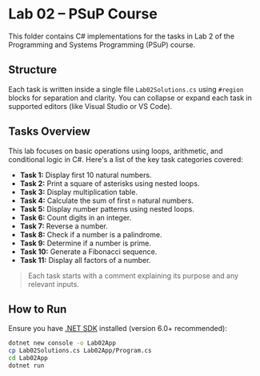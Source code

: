 # Lab 02 – PSuP Course

This folder contains C# implementations for the tasks in Lab 2 of the Programming and Systems Programming (PSuP) course.

## Structure

Each task is written inside a single file `Lab02Solutions.cs` using `#region` blocks for separation and clarity. You can collapse or expand each task in supported editors (like Visual Studio or VS Code).

## Tasks Overview

This lab focuses on basic operations using loops, arithmetic, and conditional logic in C#. Here's a list of the key task categories covered:

- **Task 1:** Display first 10 natural numbers.
- **Task 2:** Print a square of asterisks using nested loops.
- **Task 3:** Display multiplication table.
- **Task 4:** Calculate the sum of first `n` natural numbers.
- **Task 5:** Display number patterns using nested loops.
- **Task 6:** Count digits in an integer.
- **Task 7:** Reverse a number.
- **Task 8:** Check if a number is a palindrome.
- **Task 9:** Determine if a number is prime.
- **Task 10:** Generate a Fibonacci sequence.
- **Task 11:** Display all factors of a number.

> Each task starts with a comment explaining its purpose and any relevant inputs.

## How to Run

Ensure you have [.NET SDK](https://dotnet.microsoft.com/en-us/download) installed (version 6.0+ recommended):

```bash
dotnet new console -o Lab02App
cp Lab02Solutions.cs Lab02App/Program.cs
cd Lab02App
dotnet run
